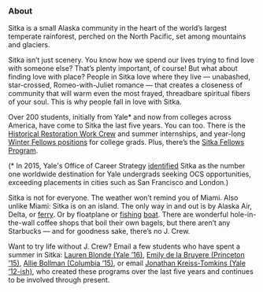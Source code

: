### About

Sitka is a small Alaska community in the heart of the world’s largest temperate rainforest, perched on the North Pacific, set among mountains and glaciers.

Sitka isn’t just scenery. You know how we spend our lives trying to find love with someone else? That’s plenty important, of course! But what about finding love with place? People in Sitka love where they live — unabashed, star-crossed, Romeo-with-Juliet romance — that creates a closeness of community that will warm even the most frayed, threadbare spiritual fibers of your soul. This is why people fall in love with Sitka.

Over 200 students, initially from Yale* and now from colleges across America, have come to Sitka the last five years. You can too. There is the [Historical Restoration Work Crew](work-crew.html) and summer internships, and year-long [Winter Fellows positions](winter-fellowships.html) for college grads. Plus, there’s the [Sitka Fellows Program](http://www.islandinstitutealaska.org/programs/sitkafellows).

(* In 2015, Yale's Office of Career Strategy [identified](http://www.washingtontimes.com/news/2015/aug/8/sitka-program-top-draw-for-yale-students/?page=all) Sitka as the number one worldwide destination for Yale undergrads seeking OCS opportunities, exceeding placements in cities such as San Francisco and London.)

Sitka is not for everyone. The weather won’t remind you of Miami. Also unlike Miami: Sitka is on an island. The only way in and out is by Alaska Air, Delta, or [ferry](http://www.anchoragepress.com/news/rite-of-passage/article_cf032b58-46a2-5bc7-bf1b-1582736f5fe4.html). Or by floatplane or [fishing](http://sealaska.tumblr.com/page/2) [boat](http://vimeo.com/50592758). There are wonderful hole-in-the-wall coffee shops that boil their own bagels, but there aren’t any Starbucks — and for goodness sake, there’s no J. Crew.

Want to try life without J. Crew? Email a few students who have spent a summer in Sitka: [Lauren Blonde (Yale ’16)](mailto:lauren.blonde@yale.edu), [Emily de la Bruyere (Princeton ’15)](mailto:ebde@princeton.edu), [Allie Bollman (Columbia ’15)](mailto:amb2333@columbia.edu), or email [Jonathan Kreiss-Tomkins (Yale ’12-ish)](mailto:jonathan.s.kt@gmail.com), who created these programs over the last five years and continues to be involved through present.
